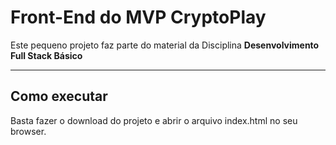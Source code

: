 # Front-End do MVP CryptoPlay

Este pequeno projeto faz parte do material da Disciplina **Desenvolvimento Full Stack Básico**

---
## Como executar

Basta fazer o download do projeto e abrir o arquivo index.html no seu browser.